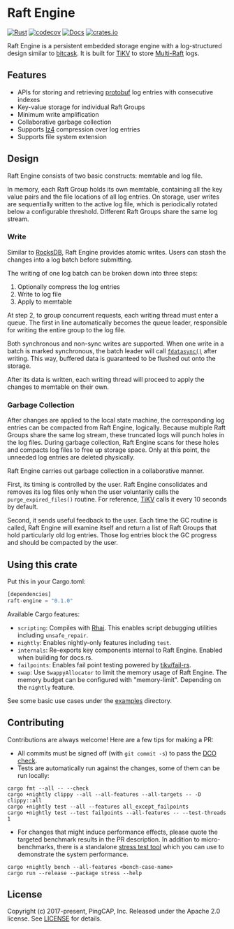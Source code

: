 # Raft Engine

[![Rust](https://github.com/tikv/raft-engine/workflows/Rust/badge.svg?branch=master)](https://github.com/tikv/raft-engine/actions/workflows/rust.yml)
[![codecov](https://codecov.io/gh/tikv/raft-engine/branch/master/graph/badge.svg)](https://app.codecov.io/gh/tikv/raft-engine)
[![Docs](https://docs.rs/raft-engine/badge.svg)](https://docs.rs/raft-engine)
[![crates.io](https://img.shields.io/crates/v/raft-engine.svg)](https://crates.io/crates/raft-engine)

Raft Engine is a persistent embedded storage engine with a log-structured design similar to [bitcask](https://github.com/basho/bitcask). It is built for [TiKV](https://github.com/tikv/tikv) to store [Multi-Raft](https://raft.github.io/) logs.

## Features

- APIs for storing and retrieving [protobuf](https://crates.io/crates/protobuf) log entries with consecutive indexes
- Key-value storage for individual Raft Groups
- Minimum write amplification
- Collaborative garbage collection
- Supports [lz4](http://www.lz4.org/) compression over log entries
- Supports file system extension

## Design

Raft Engine consists of two basic constructs: memtable and log file.

In memory, each Raft Group holds its own memtable, containing all the key value pairs and the file locations of all log entries. On storage, user writes are sequentially written to the active log file, which is periodically rotated below a configurable threshold. Different Raft Groups share the same log stream.

### Write

Similar to [RocksDB](https://github.com/facebook/rocksdb), Raft Engine provides atomic writes. Users can stash the changes into a log batch before submitting.

The writing of one log batch can be broken down into three steps:

1. Optionally compress the log entries
2. Write to log file
3. Apply to memtable

At step 2, to group concurrent requests, each writing thread must enter a queue. The first in line automatically becomes the queue leader, responsible for writing the entire group to the log file.

Both synchronous and non-sync writes are supported. When one write in a batch is marked synchronous, the batch leader will call [`fdatasync()`](https://linux.die.net/man/2/fdatasync) after writing. This way, buffered data is guaranteed to be flushed out onto the storage.

After its data is written, each writing thread will proceed to apply the changes to memtable on their own.

### Garbage Collection

After changes are applied to the local state machine, the corresponding log entries can be compacted from Raft Engine, logically. Because multiple Raft Groups share the same log stream, these truncated logs will punch holes in the log files. During garbage collection, Raft Engine scans for these holes and compacts log files to free up storage space. Only at this point, the unneeded log entries are deleted physically.

Raft Engine carries out garbage collection in a collaborative manner.

First, its timing is controlled by the user. Raft Engine consolidates and removes its log files only when the user voluntarily calls the `purge_expired_files()` routine. For reference, [TiKV](https://github.com/tikv/tikv) calls it every 10 seconds by default.

Second, it sends useful feedback to the user. Each time the GC routine is called, Raft Engine will examine itself and return a list of Raft Groups that hold particularly old log entries. Those log entries block the GC progress and should be compacted by the user.

## Using this crate

Put this in your Cargo.toml:

```rust
[dependencies]
raft-engine = "0.1.0"
```

Available Cargo features:

- `scripting`: Compiles with [Rhai](https://github.com/rhaiscript/rhai). This enables script debugging utilities including `unsafe_repair`.
- `nightly`: Enables nightly-only features including `test`.
- `internals`: Re-exports key components internal to Raft Engine. Enabled when building for docs.rs.
- `failpoints`: Enables fail point testing powered by [tikv/fail-rs](https://github.com/tikv/fail-rs).
- `swap`: Use `SwappyAllocator` to limit the memory usage of Raft Engine. The memory budget can be configured with "memory-limit". Depending on the `nightly` feature.

See some basic use cases under the [examples](https://github.com/tikv/raft-engine/tree/master/examples) directory.

## Contributing

Contributions are always welcome! Here are a few tips for making a PR:

- All commits must be signed off (with `git commit -s`) to pass the [DCO check](https://probot.github.io/apps/dco/).
- Tests are automatically run against the changes, some of them can be run locally:

```
cargo fmt --all -- --check
cargo +nightly clippy --all --all-features --all-targets -- -D clippy::all
cargo +nightly test --all --features all_except_failpoints
cargo +nightly test --test failpoints --all-features -- --test-threads 1
```

- For changes that might induce performance effects, please quote the targeted benchmark results in the PR description. In addition to micro-benchmarks, there is a standalone [stress test tool](https://github.com/tikv/raft-engine/tree/master/stress) which you can use to demonstrate the system performance.

```
cargo +nightly bench --all-features <bench-case-name>
cargo run --release --package stress --help
```

## License

Copyright (c) 2017-present, PingCAP, Inc. Released under the Apache 2.0 license. See [LICENSE](https://github.com/tikv/raft-engine/blob/master/LICENSE) for details.
